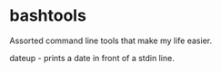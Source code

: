 # bashtools
Assorted command line tools that make my life easier.

dateup - prints a date in front of a stdin line.